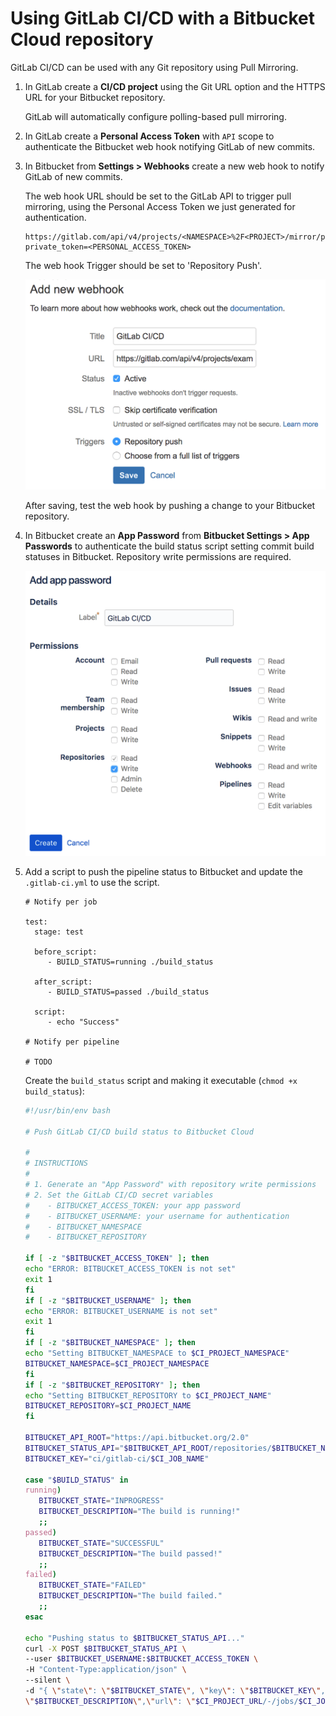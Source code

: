 # Using GitLab CI/CD with a Bitbucket Cloud repository

GitLab CI/CD can be used with any Git repository using Pull Mirroring.

1. In GitLab create a **CI/CD project** using the Git URL option and the HTTPS
   URL for your Bitbucket repository.

    GitLab will automatically configure polling-based pull mirroring.

1. In GitLab create a **Personal Access Token** with `API` scope to
   authenticate the Bitbucket web hook notifying GitLab of new commits.

1. In Bitbucket from **Settings > Webhooks** create a new web hook to notify
   GitLab of new commits.

    The web hook URL should be set to the GitLab API to trigger pull mirroring,
    using the Personal Access Token we just generated for authentication.

    ```
    https://gitlab.com/api/v4/projects/<NAMESPACE>%2F<PROJECT>/mirror/pull?private_token=<PERSONAL_ACCESS_TOKEN>
    ```

    The web hook Trigger should be set to 'Repository Push'.

    ![Bitbucket Cloud webhook](img/bitbucket_webhook.png)

    After saving, test the web hook by pushing a change to your Bitbucket
    repository.

1. In Bitbucket create an **App Password** from **Bitbucket Settings > App
   Passwords** to authenticate the build status script setting commit build
   statuses in Bitbucket. Repository write permissions are required.

    ![Bitbucket Cloud webhook](img/bitbucket_app_password.png)

1. Add a script to push the pipeline status to Bitbucket and update the
   `.gitlab-ci.yml` to use the script.


    ```
    # Notify per job

    test:
      stage: test

      before_script:
         - BUILD_STATUS=running ./build_status

      after_script:
         - BUILD_STATUS=passed ./build_status

      script:
         - echo "Success"

    # Notify per pipeline

    # TODO
    ```

    Create the `build_status` script and making it executable
    (`chmod +x build_status`):

    ```bash
    #!/usr/bin/env bash

    # Push GitLab CI/CD build status to Bitbucket Cloud

    #
    # INSTRUCTIONS
    #
    # 1. Generate an "App Password" with repository write permissions
    # 2. Set the GitLab CI/CD secret variables
    #    - BITBUCKET_ACCESS_TOKEN: your app password
    #    - BITBUCKET_USERNAME: your username for authentication
    #    - BITBUCKET_NAMESPACE
    #    - BITBUCKET_REPOSITORY

    if [ -z "$BITBUCKET_ACCESS_TOKEN" ]; then
    echo "ERROR: BITBUCKET_ACCESS_TOKEN is not set"
    exit 1
    fi
    if [ -z "$BITBUCKET_USERNAME" ]; then
    echo "ERROR: BITBUCKET_USERNAME is not set"
    exit 1
    fi
    if [ -z "$BITBUCKET_NAMESPACE" ]; then
    echo "Setting BITBUCKET_NAMESPACE to $CI_PROJECT_NAMESPACE"
    BITBUCKET_NAMESPACE=$CI_PROJECT_NAMESPACE
    fi
    if [ -z "$BITBUCKET_REPOSITORY" ]; then
    echo "Setting BITBUCKET_REPOSITORY to $CI_PROJECT_NAME"
    BITBUCKET_REPOSITORY=$CI_PROJECT_NAME
    fi

    BITBUCKET_API_ROOT="https://api.bitbucket.org/2.0"
    BITBUCKET_STATUS_API="$BITBUCKET_API_ROOT/repositories/$BITBUCKET_NAMESPACE/$BITBUCKET_REPOSITORY/commit/$CI_COMMIT_SHA/statuses/build"
    BITBUCKET_KEY="ci/gitlab-ci/$CI_JOB_NAME"

    case "$BUILD_STATUS" in
    running)
       BITBUCKET_STATE="INPROGRESS"
       BITBUCKET_DESCRIPTION="The build is running!"
       ;;
    passed)
       BITBUCKET_STATE="SUCCESSFUL"
       BITBUCKET_DESCRIPTION="The build passed!"
       ;;
    failed)
       BITBUCKET_STATE="FAILED"
       BITBUCKET_DESCRIPTION="The build failed."
       ;;
    esac

    echo "Pushing status to $BITBUCKET_STATUS_API..."
    curl -X POST $BITBUCKET_STATUS_API \
    --user $BITBUCKET_USERNAME:$BITBUCKET_ACCESS_TOKEN \
    -H "Content-Type:application/json" \
    --silent \
    -d "{ \"state\": \"$BITBUCKET_STATE\", \"key\": \"$BITBUCKET_KEY\", \"description\":
    \"$BITBUCKET_DESCRIPTION\",\"url\": \"$CI_PROJECT_URL/-/jobs/$CI_JOB_ID\" }"
    ```
